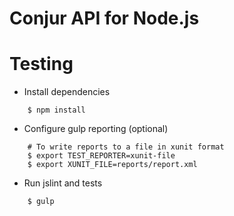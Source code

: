 # Conjur API for Node.js

# Testing

* Install dependencies
```
    $ npm install
```

* Configure gulp reporting (optional)
```
    # To write reports to a file in xunit format
    $ export TEST_REPORTER=xunit-file
    $ export XUNIT_FILE=reports/report.xml
```

* Run jslint and tests
```
    $ gulp
```
